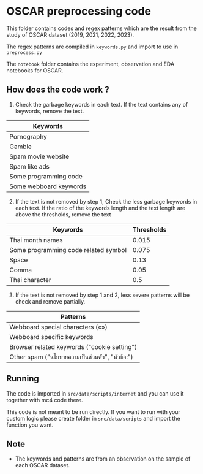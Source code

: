 # OSCAR preprocessing code

This folder contains codes and regex patterns which are the result from the study of OSCAR dataset (2019, 2021, 2022, 2023).

The regex patterns are compiled in `keywords.py` and import to use in `preprocess.py`

The `notebook` folder contains the experiment, observation and EDA notebooks for OSCAR.

## How does the code work ?

1. Check the garbage keywords in each text. If the text contains any of keywords, remove the text.

| Keywords                  |
|--------------------------|
| Pornography              |
| Gamble                   |
| Spam movie website       |
| Spam like ads            |
| Some programming code    |
| Some webboard keywords   |

2. If the text is not removed by step 1, Check the less garbage keywords in each text. If the ratio of the keywords length and the text length are above the thresholds, remove the text

| Keywords                               | Thresholds |
|----------------------------------------|------------|
| Thai month names                        | 0.015      |
| Some programming code related symbol   | 0.075      |
| Space                                  | 0.13       |
| Comma                                  | 0.05       |
| Thai character                          | 0.5        |

3. If the text is not removed by step 1 and 2, less severe patterns will be check and remove partially.

| Patterns                             |
|-------------------------------------|
| Webboard special characters («»)     |
| Webboard specific keywords           |
| Browser related keywords ("cookie setting") |
| Other spam ("นโยบายความเป็นส่วนตัว", "หัวข้อ:") |

## Running

The code is imported in `src/data/scripts/internet` and you can use it together with mc4 code there. 

This code is not meant to be run directly. If you want to run with your custom logic please create folder in `src/data/scripts` and import the function you want.

## Note

- The keywords and patterns are from an observation on the sample of each OSCAR dataset.
